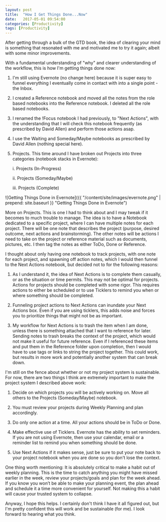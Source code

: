 ```yaml
---
layout: post
title:  "How I Get Things Done...Now"
date:   2017-05-01 09:54:00
categories: [Productivity]
tags: [Productivity]
---
```

After getting through a bulk of the GTD book, the idea of clearing your mind is something that resonated with me and motivated me to try it again; albeit with some minor improvements. 

With a fundamental understanding of "why" and clearer understanding of the workflow, this is how I'm getting things done now:

1. I'm still using Evernote (no change here) because it is super easy to funnel everything I eventually come in contact with into a single point - the Inbox. 

2. I created a Reference notebook and moved all the notes from the role based notebooks into the Reference notebook. I deleted all the role based notebooks.

3. I renamed the !Focus notebook I had previously, to "Next Actions", with the understanding that I will check this notebook frequently (as prescribed by David Allen) and perform those actions asap. 

4. I use the Waiting and Someday/Maybe notebooks as prescribed by David Allen (nothing special here).

5. Projects. This time around I have broken out Projects into three categories (notebook stacks in Evernote): 

    i. Projects (In-Progress)

    ii. Projects (Someday/Maybe)

    iii. Projects (Complete)

![Getting Things Done in Evernote]({{ "/content/site/images/evernote.png" | prepend: site.baseurl }} "Getting Things Done in Evernote")

More on Projects. This is one I had to think about and I may tweak if it becomes to much trouble to manage. The idea is to have a Notebook dedicated to a specific project, where I can have multiple notes for each project. There will be one note that describes the project (purpose, desired outcome, next actions and brainstorming). The other notes will be actions I need to take on the project or reference material such as documents, pictures, etc. I then tag the notes as either ToDo, Done or Reference. 

I thought about only having one notebook to track projects, with one note for each project, and spawning off action notes, which I would then funnel to the Next Actions notebook, but decided not to for the following reasons:

1. As I understand it, the idea of Next Actions is to complete them casually, or as the situation or time permits. This may not be optimal for projects. Actions for projects should be completed with some rigor. This requires actions to either be scheduled or to use Ticklers to remind you when or where something should be completed.

2. Funneling project actions to Next Actions can inundate your Next Actions box. Even if you are using ticklers, this adds noise and forces you to prioritize things that might not be as important.

3. My workflow for Next Actions is to trash the item when I am done, unless there is something attached that I want to reference for later. Sending notes to trash breaks the context of the project, which would not make it useful for future reference. Even if I referenced these items and put them in the Reference folder upon completion, then I would have to use tags or links to string the project together. This could work, but results in more work and potentially another system that can break down.

I'm still on the fence about whether or not my project system is sustainable. For now, there are two things I think are extremely important to make the project system I described above work:

1. Decide on which projects you will be actively working on. Move all others to the Projects (Someday/Maybe) notebook.

2. You must review your projects during Weekly Planning and plan accordingly. 

3. Do only one action at a time. All your actions should be in ToDo or Done. 

4. Make effective use of Ticklers. Evernote has the ability to set reminders. If you are not using Evernote, then use your calendar, email or a reminder list to remind you when something should be done.

5. Use Next Actions if it makes sense, just be sure to put your note back to your project notebook when you are done so you don't lose the context.

One thing worth mentioning: It is absolutely critical to make a habit out of weekly planning. This is the time to catch anything you might have missed earlier in the week, review your projects/goals and plan for the week ahead. If you know you won’t be able to make your planning event, the plan ahead and schedule it a time more convenient for yourself. Not making this a habit will cause your trusted system to collapse.

Anyway, I hope this helps. I certainly don't think I have it all figured out, but I'm pretty confident this will work and be sustainable (for me). I look forward to hearing what you think.